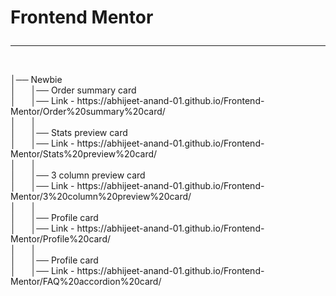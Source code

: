 <h1>Frontend Mentor<hr></h1><br>
│── Newbie<br>
│ &nbsp&nbsp&nbsp&nbsp │── Order summary card<br>
│ &nbsp&nbsp&nbsp&nbsp │── Link - https://abhijeet-anand-01.github.io/Frontend-Mentor/Order%20summary%20card/<br>
│ &nbsp&nbsp&nbsp&nbsp │<br>
│ &nbsp&nbsp&nbsp&nbsp │── Stats preview card<br>
│ &nbsp&nbsp&nbsp&nbsp │── Link - https://abhijeet-anand-01.github.io/Frontend-Mentor/Stats%20preview%20card/<br>
│ &nbsp&nbsp&nbsp&nbsp │<br>
│ &nbsp&nbsp&nbsp&nbsp │── 3 column preview card<br>
│ &nbsp&nbsp&nbsp&nbsp │── Link - https://abhijeet-anand-01.github.io/Frontend-Mentor/3%20column%20preview%20card/<br>
│ &nbsp&nbsp&nbsp&nbsp │<br>
│ &nbsp&nbsp&nbsp&nbsp │── Profile card<br>
│ &nbsp&nbsp&nbsp&nbsp │── Link - https://abhijeet-anand-01.github.io/Frontend-Mentor/Profile%20card/<br>
│ &nbsp&nbsp&nbsp&nbsp │<br>
│ &nbsp&nbsp&nbsp&nbsp │── Profile card<br>
│ &nbsp&nbsp&nbsp&nbsp │── Link - https://abhijeet-anand-01.github.io/Frontend-Mentor/FAQ%20accordion%20card/<br>